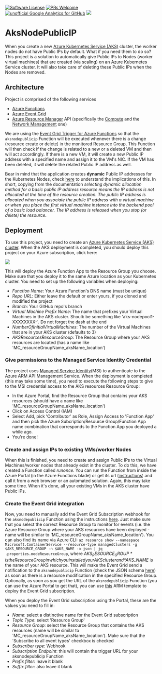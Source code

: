 [![Software License](https://img.shields.io/badge/license-MIT-brightgreen.svg?style=flat-square)](LICENSE)
[![PRs Welcome](https://img.shields.io/badge/PRs-welcome-brightgreen.svg?style=flat-square)](http://makeapullrequest.com)
[![unofficial Google Analytics for GitHub](https://gaforgithub.azurewebsites.net/api?repo=AksNodePublicIP)](https://github.com/dgkanatsios/gaforgithub)
![](https://img.shields.io/badge/status-beta-orange.svg)

# AksNodePublicIP

When you create a new [Azure Kubernetes Service (AKS)](https://docs.microsoft.com/en-us/azure/aks/kubernetes-walkthrough) cluster, the worker nodes do not have Public IPs by default. What if you need them to do so?
This project is a  solution to automatically give Public IPs to Nodes (worker virtual machines) that are created (via scaling) on an Azure Kubernetes Service cluster. It will also take care of deleting these Public IPs when the Nodes are removed.

## Architecture

Project is comprised of the following services

- [Azure Functions](https://azure.microsoft.com/en-us/services/functions/)
- [Azure Event Grid](https://azure.microsoft.com/en-us/services/event-grid/)
- [Azure Resource Manager](https://docs.microsoft.com/en-us/azure/azure-resource-manager/resource-group-overview) API (specifically the [Compute](https://docs.microsoft.com/en-us/rest/api/compute/) and the [Network Management](https://www.npmjs.com/package/azure-arm-network) one)

We are using the [Event Grid Trigger for Azure Functions](https://docs.microsoft.com/en-us/azure/azure-functions/functions-bindings-event-grid) so that the `aksnodepublicip` Function will be executed whenever there is a change (resource create or delete) in the monitored Resource Group. This Function will then check if the change is related to a new or a deleted VM and then will act accordingly. If there is a new VM, it will create a new Public IP address with a specified name and assign it to the VM's NIC. If the VM has been deleted, it will delete the related Public IP address as well.

Bear in mind that the application creates **dynamic** Public IP addresses for the Kubernetes Nodes, check [here](https://docs.microsoft.com/en-us/azure/virtual-network/virtual-network-ip-addresses-overview-arm#public-ip-addresses) to understand the implications of this. In short, copying from the documentation *selecting dynamic allocation method for a basic public IP address resource means the IP address is not allocated at the time of the resource creation. The public IP address is allocated when you associate the public IP address with a virtual machine or when you place the first virtual machine instance into the backend pool of a basic load balancer. The IP address is released when you stop (or delete) the resource*.

## Deployment

To use this project, you need to create an [Azure Kubernetes Service (AKS) cluster](https://azure.microsoft.com/en-us/services/kubernetes-service/). When the AKS deployment is completed, you should deploy this project on your Azure subscription, click here:

<a href="https://portal.azure.com/#create/Microsoft.Template/uri/https%3A%2F%2Fraw.githubusercontent.com%2Fdgkanatsios%2FAksNodePublicIP%2Fmaster%2Fdeploy.json" target="_blank"><img src="http://azuredeploy.net/deploybutton.png"/></a>

This will deploy the Azure Function App to the Resource Group you choose. Make sure that you deploy it to the same Azure location as your Kubernetes cluster. You need to set up the following variables when deploying:

- *Function Name*: Your Azure Function's DNS name (must be unique)
- *Repo URL*: Either leave the default or enter yours, if you cloned and modified the project
- *Branch*: Your GitHub repo's branch
- *Virtual Machine Prefix Name*: The name that prefixes your Virtual Machines in the AKS cluster. Shoulb be something like 'aks-nodepool1-XXXXXXXX-'. Do not forget the dash at the end
- *NumberOfInitialVirtualMachines*: The number of the Virtual Machines that are in your AKS cluster (defaults to 3)
- *AKSResourcesResourceGroup*: The Resource Group where your AKS resources are located (has a name like 'MC_resourceGroupName_aksName_location')

### Give permissions to the Managed Service Identity Credential

The project uses [Managed Service Identity](https://docs.microsoft.com/en-us/azure/app-service/app-service-managed-service-identity)(MSI) to authenticate to the Azure ARM API Management Service. When the deployment is completed (this may take some time), you need to execute the following steps to give to the MSI credential access to the AKS resources Resource Group:

- In the Azure Portal, find the Resource Group that contains your AKS resources (should have a name like 'MC_resourceGroupName_aksName_location')
- Click on Access Control (IAM)
- Select Add, pick 'Contributor' as Role, Assign Access to 'Function App' and then pick the Azure Subcription/Resource Group/Function App name combination that corresponds to the Function App you deployed a while ago.
- You're done!

### Create and assign IPs to existing VMs/worker Nodes

When this is finished, you need to create and assign Public IPs to the Virtual Machines/worker nodes that already exist in the cluster. To do this, we have created a Function called *runonce*. You can run the Function from inside the Azure Portal (in the Azure Functions blade) or get its url ([instructions](https://docs.microsoft.com/en-us/azure/azure-functions/functions-create-first-azure-function#test-the-function)) and call it from a web browser or an automated solution. Again, this may take some time. When it's done, all your existing VMs in the AKS cluster have Public IPs.

### Create the Event Grid integration

Now, you need to manually add the Event Grid Subscription webhook for the `aksnodepublicip` Function using the instructions [here](https://docs.microsoft.com/en-us/azure/azure-functions/functions-bindings-event-grid#create-a-subscription). Just make sure that you select the correct Resource Group to monitor for events (i.e. the Azure Resource Group where your AKS resources have been deployed - name will be similar to 'MC_resourceGroupName_aksName_location'). You can also find its name via Azure CLI: `az resource show --namespace Microsoft.ContainerService --resource-type managedClusters -g $AKS_RESOURCE_GROUP -n $AKS_NAME -o json | jq .properties.nodeResourceGroup`, where *$AKS_RESOURCE_GROUP* is the Resource Group in which you installed your AKS cluster and *$AKS_NAME* is the name of your AKS resource. This will make the Event Grid send a notification to the `aksnodepublicip` Function (check the JSON schema [here](https://docs.microsoft.com/en-us/azure/event-grid/event-schema-resource-groups)) as soon as there is a resource modification in the specified Resource Group. Optionally, as soon as you get the URL of the `aksnodepublicip` Function (you can use the Azure Portal to get that), you can use [this](deploy.eventgridsubscription.json) ARM template to deploy the Event Grid subscription.

When you deploy the Event Grid subscription using the Portal, these are the values you need to fill in:

- *Name*: select a distinctive name for the Event Grid subscription
- *Topic Type*: select 'Resource Group'
- *Resource Group*: select the Resource Group that contains the AKS resources (name will be similar to 'MC_resourceGroupName_aksName_location'). Make sure that the 'Subscribe to all event types' checkbox is checked
- *Subscriber type*: Webhook
- *Subscription Endpoint*: this will contain the trigger URL for your aksnodepublicip Function
- *Prefix filter*: leave it blank
- *Suffix filter*: also leave it blank